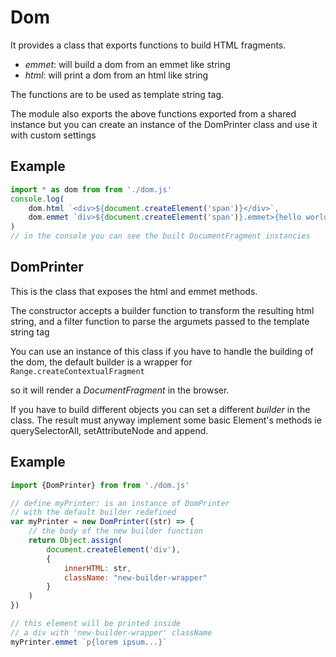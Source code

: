 Dom
===

It provides a class that exports functions to build HTML fragments.


- *emmet*: will build a dom from an emmet like string
- *html*: will print a dom from an html like string

The functions are to be used as template string tag.

The module also exports the above functions exported from a shared instance
but you can create an instance of the DomPrinter class and use it with custom
settings

Example
---

```javascript
import * as dom from from './dom.js'
console.log(
	dom.html `<div>${document.createElement('span')}</div>`,
	dom.emmet `div>${document.createElement('span')}.emmet>{hello world!}`
)
// in the console you can see the built DocumentFragment instancies
```

DomPrinter
---
This is the class that exposes the html and emmet methods.

The constructor accepts a builder function to transform the resulting
html string, and a filter function to parse the argumets passed to the
template string tag

You can use an instance of this class if you have to handle the building of the
dom, the default builder is a wrapper for `Range.createContextualFragment`

so it will render a *DocumentFragment* in the browser.

If you have to build different objects you can set a different *builder* in the
class. The result must anyway implement some basic Element's methods ie
querySelectorAll, setAttributeNode and append.

Example
---
```javascript
import {DomPrinter} from from './dom.js'

// define myPrinter: is an instance of DomPrinter
// with the default builder redefined
var myPrinter = new DomPrinter((str) => {
	// the body of the new builder function
	return Object.assign(
		document.createElement('div'),
		{
			innerHTML: str,
			className: "new-builder-wrapper"
		}
	)
})

// this element will be printed inside
// a div with 'new-builder-wrapper' className
myPrinter.emmet `p{lorem ipsum...}`
```
